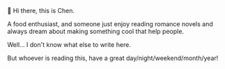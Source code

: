 👋 Hi there, this is Chen. 

A food enthusiast, and someone just enjoy reading romance novels and always dream about making something cool that help people.

Well... I don't know what else to write here. 

But whoever is reading this, have a great day/night/weekend/month/year!

<!---
ChTiSh is a ✨ special ✨ repository because its `README.md` (this file) appears on your GitHub profile.
You can click the Preview link to take a look at your changes.
--->
